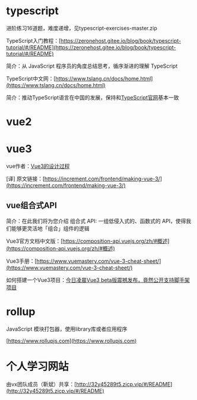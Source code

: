 # typescript
进阶练习16道题，难度递增，见typescript-exercises-master.zip

TypeScript入门教程：[https://zeronehost.gitee.io/blog/book/typescript-tutorial/#/README](https://zeronehost.gitee.io/blog/book/typescript-tutorial/#/README)

简介：从 JavaScript 程序员的角度总结思考，循序渐进的理解 TypeScript

TypeScript中文网：[https://www.tslang.cn/docs/home.html](https://www.tslang.cn/docs/home.html)

简介：推动TypeScript语言在中国的发展，保持和[TypeScript官网](https://www.typescriptlang.org)基本一致

# vue2

# vue3

vue作者：[Vue3的设计过程](https://juejin.im/post/6844903823937372174)

[译]
原文链接：[https://increment.com/frontend/making-vue-3/](https://increment.com/frontend/making-vue-3/)

## vue组合式API
简介：在此我们将为您介绍 组合式 API: 一组低侵入式的、函数式的 API，使得我们能够更灵活地「组合」组件的逻辑

Vue3官方文档中文版：[https://composition-api.vuejs.org/zh/#概述](https://composition-api.vuejs.org/zh/#概述)

Vue3手册：[https://www.vuemastery.com/vue-3-cheat-sheet/](https://www.vuemastery.com/vue-3-cheat-sheet/)

如何搭建一个Vue3项目：[今日凌晨Vue3 beta版震撼发布，竟然公开支持脚手架项目](https://juejin.im/post/6844904129995735048)

# rollup
 JavaScript 模块打包器，使用library库或者应用程序
 
[https://www.rollupjs.com](https://www.rollupjs.com)

# 个人学习网站

由vx团队成员（靳斌）共享：[http://32y45289t5.zicp.vip/#/README](http://32y45289t5.zicp.vip/#/README)